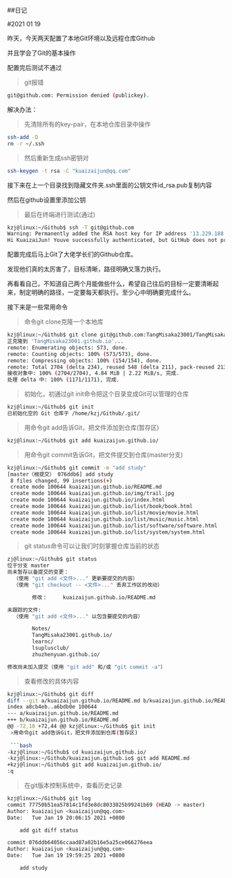 ##日记

#2021 01 19

昨天，今天两天配置了本地Git环境以及远程仓库Github

并且学会了Git的基本操作

配置完后测试不通过

>git报错

```bash
git@github.com: Permission denied (publickey).
```

解决办法：

>先清除所有的key-pair，在本地仓库目录中操作

```bash
ssh-add -D
rm -r ~/.ssh
```

>然后重新生成ssh密钥对

```bash
ssh-keygen -t rsa -C "kuaizaijun@qq.com"
```

接下来在上一个目录找到隐藏文件夹.ssh里面的公钥文件id_rsa.pub复制内容

然后在github设置里添加公钥

>最后在终端进行测试(通过)

```bash
kzj@linux:~/Github$ ssh -T git@github.com
Warning: Permanently added the RSA host key for IP address '13.229.188.59' to the list of known hosts.
Hi KuaizaiJun! Youve successfully authenticated, but GitHub does not provide shell access.
```

配置完成后马上Git了大佬学长们的Github仓库。

发现他们真的太厉害了，目标清晰，路径明确又落力执行。

再看看自己，不知道自己两个月能做些什么，希望自己往后的目标一定要清晰起来，制定明确的路径，一定要每天都执行。至少心中明确要完成什么。

接下来是一些常用命令

>命令git clone克隆一个本地库

```bash
kzj@linux:~/Github$ git clone git@github.com:TangMisaka23001/TangMisaka23001.github.io.git
正克隆到 'TangMisaka23001.github.io'...
remote: Enumerating objects: 573, done.
remote: Counting objects: 100% (573/573), done.
remote: Compressing objects: 100% (154/154), done.
remote: Total 2704 (delta 234), reused 548 (delta 211), pack-reused 2131
接收对象中: 100% (2704/2704), 4.84 MiB | 2.22 MiB/s, 完成.
处理 delta 中: 100% (1171/1171), 完成.
```

>初始化，初通过git init命令把这个目录变成Git可以管理的仓库

```bash
kzj@linux:~/Github$ git init 
已初始化空的 Git 仓库于 /home/kzj/Github/.git/
```

>用命令git add告诉Git，把文件添加到仓库(暂存区)

```bash
kzj@linux:~/Github$ git add kuaizaijun.github.io/
```

>用命令git commit告诉Git，把文件提交到仓库(master分支)

```bash
kzj@linux:~/Github$ git commit -m "add study"
[master（根提交） 076ddb6] add study
 8 files changed, 99 insertions(+)
 create mode 100644 kuaizaijun.github.io/README.md
 create mode 100644 kuaizaijun.github.io/img/trail.jpg
 create mode 100644 kuaizaijun.github.io/index.html
 create mode 100644 kuaizaijun.github.io/list/book/book.html
 create mode 100644 kuaizaijun.github.io/list/movie/movie.html
 create mode 100644 kuaizaijun.github.io/list/music/music.html
 create mode 100644 kuaizaijun.github.io/list/software/software.html
 create mode 100644 kuaizaijun.github.io/list/system/system.html
 ```

> git status命令可以让我们时刻掌握仓库当前的状态

```bash
zj@linux:~/Github$ git status 
位于分支 master
尚未暂存以备提交的变更：
  （使用 "git add <文件>..." 更新要提交的内容）
  （使用 "git checkout -- <文件>..." 丢弃工作区的改动）

        修改：     kuaizaijun.github.io/README.md

未跟踪的文件:
  （使用 "git add <文件>..." 以包含要提交的内容）

        Notes/
        TangMisaka23001.github.io/
        learnc/
        lsuplusclub/
        zhuzhenyuan.github.io/

修改尚未加入提交（使用 "git add" 和/或 "git commit -a"）
```

>查看修改的具体内容

```bash
kzj@linux:~/Github$ git diff
diff --git a/kuaizaijun.github.io/README.md b/kuaizaijun.github.io/README.md
index a8cb4eb..a6bdb0e 100644
--- a/kuaizaijun.github.io/README.md
+++ b/kuaizaijun.github.io/README.md
@@ -72,10 +72,44 @@ kzj@linux:~/Github$ git init
 >用命令git add告诉Git，把文件添加到仓库(暂存区)
 
 ```bash
-kzj@linux:~/Github$ cd kuaizaijun.github.io/
-kzj@linux:~/Github/kuaizaijun.github.io$ git add README.md 
+kzj@linux:~/Github$ git add kuaizaijun.github.io/
:q
```

>在git版本控制系统中，查看历史记录

```bash
kzj@linux:~/Github$ git log
commit 77750b51ea57814c1fd3e8dc8033025b99241b69 (HEAD -> master)
Author: kuaizaijun <kuaizaijun@qq.com>
Date:   Tue Jan 19 20:06:15 2021 +0800

    add git diff status

commit 076ddb64056ccaad87a02b16e5a25ce066276eea
Author: kuaizaijun <kuaizaijun@qq.com>
Date:   Tue Jan 19 19:59:25 2021 +0800

    add study
```

